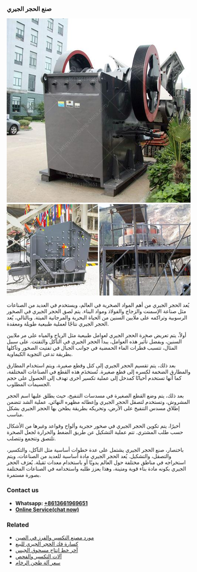 <h3>صنع الحجر الجيري</h3><img src='1701852421.jpg' alt=''><p>يُعد الحجر الجيري من أهم المواد الصخرية في العالم، ويستخدم في العديد من الصناعات مثل صناعة الإسمنت والزجاج والفولاذ ومواد البناء. يتم لصق الحجر الجيري في الصخور الرسوبية وتراكمه على ملايين السنين من الحياة البحرية والمرجانية الميتة. وبالتالي، يُعد الحجر الجيري نتاجًا لعملية طبيعية طويلة ومعقدة.</p><p>أولاً، يتم تعريض صخرة الحجر الجيري لعوامل طبيعية مثل الرياح والمياه على مر ملايين السنين، وبفضل تأثير هذه العوامل، يبدأ الحجر الجيري في التآكل والتفتت. على سبيل المثال، تتسبب قطرات الماء الحمضية في جوانب الجبال في تفتيت الصخور وتآكلها بطريقة تدعى التجوية الكيماوية.</p><p>بعد ذلك، يتم تقسيم الحجر الجيري إلى كتل وقطع صغيرة، ويتم استخدام المطارق والمطارق الضخمة لكسره إلى قطع صغيرة. تُستخدَم هذه القطع في الصناعات المختلفة، كما أنها تستخدم أحيانًا كمدخل إلى عملية تكسير أخرى تهدف إلى الحصول على حجم الجسيمات المطلوب.</p><p>بعد ذلك، يتم وضع القطع الصغيرة في مسدسات التنفيخ، حيث يطلق عليها اسم الحجر المشروش، وتستخدم لتصقل الحجر الجيري وإعطائه مظهره النهائي. عملية الشد تتضمن إطلاق مسدس التنفيخ على الأرض، وتحريكه بطريقة يطحن بها الحجر الجيري بشكل مناسب.</p><p>أخيرًا، يتم تكوين الحجر الجيري في صخور حجرية وألواح وقواعد وغيرها من الأشكال حسب طلب المشتري. تتم عملية التشكيل عن طريق الضغط والحرارة لجعل الصخرة تلتصق وتتجمع وتتصلب.</p><p>باختصار، صنع الحجر الجيري يشتمل على عدة خطوات أساسية مثل التآكل، والتكسير، والتصقل، والتشكيل. يُعد الحجر الجيري مادة أساسية للعديد من الصناعات، ويتم استخراجه في مناطق مختلفة حول العالم يدويًا أو باستخدام معدات ثقيلة.  يُعرَف الحجر الجيري بكونه مادة بناء قوية ومتينة، وهذا يعزز طلبه واستخدامه في الصناعات المختلفة بصورة مستمرة.</p><h3>Contact us</h3><ul><li><strong>Whatsapp:&nbsp;<a href="https://wa.me/8613661969651">+8613661969651</a></strong></li><li><a href="https://swt.shibang-china.com/?git&amp;zhl&amp;صنع الحجر الجيري"><strong>Online Service(chat now)</strong></a></li></ul><h3>Related</h3><ul><li><a href='مورد مصنع التكسير والفرز في الصين.md'>مورد مصنع التكسير والفرز في الصين</a></li><li><a href='كسارة فك الحجر الجيري للبيع.md'>كسارة فك الحجر الجيري للبيع</a></li><li><a href='آخر خط إنتاج مسحوق الجبس.md'>آخر خط إنتاج مسحوق الجبس</a></li><li><a href='آلات التكسير والفحص.md'>آلات التكسير والفحص</a></li><li><a href='سعر آلة طحن الرخام.md'>سعر آلة طحن الرخام</a></li></ul>